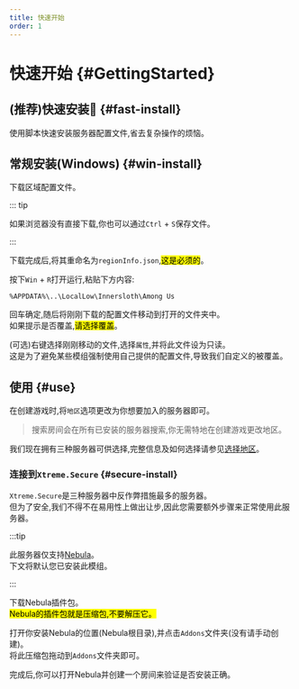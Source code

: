 ```yaml
---
title: 快速开始
order: 1
---
```

# 快速开始 {#GettingStarted}

## (推荐)快速安装:tada: {#fast-install}

使用脚本快速安装服务器配置文件,省去复杂操作的烦恼。

<Links
  :items="[
    {
      name: '下载快速安装脚本(Windows)',
      desc: '版本1.6.5,相关服务由XtremeAPI提供',        
      link: 'https://api.xtreme.net.cn/Docs/Server/DownloadServerRegion.bat',
      icon: 'material-symbols:download-rounded'
    }
  ]"
/>

## 常规安装(Windows) {#win-install}

下载区域配置文件。

<Links
  :items="[
    {
      name: '下载区域配置文件',
      desc: '相关服务由XtremeAPI提供',        
      link: 'https://api.xtreme.net.cn/Docs/Server/regionInfo.json',
      icon: 'material-symbols:download-rounded'
    }
  ]"
/>

::: tip

如果浏览器没有直接下载,你也可以通过`Ctrl` + `S`保存文件。

:::

下载完成后,将其重命名为`regionInfo.json`,<mark>这是必须的</mark>。

按下`Win` + `R`打开运行,粘贴下方内容:

``` [文件资源管理器]
%APPDATA%\..\LocalLow\Innersloth\Among Us
```
回车确定,随后将刚刚下载的配置文件移动到打开的文件夹中。\
如果提示是否覆盖,<mark>请选择覆盖</mark>。

(可选)右键选择刚刚移动的文件,选择`属性`,并将此文件设为只读。\
这是为了避免某些模组强制使用自己提供的配置文件,导致我们自定义的被覆盖。

## 使用 {#use}

在创建游戏时,将`地区`选项更改为你想要加入的服务器即可。
> 搜索房间会在所有已安装的服务器搜索,你无需特地在创建游戏更改地区。

我们现在拥有三种服务器可供选择,完整信息及如何选择请参见[选择地区](Region)。

### 连接到`Xtreme.Secure` {#secure-install}

`Xtreme.Secure`是三种服务器中反作弊措施最多的服务器。\
但为了安全,我们不得不在易用性上做出让步,因此您需要额外步骤来正常使用此服务器。

:::tip 

此服务器仅支持[Nebula](https://github.com/Dolly1016/Nebula)。\
下文将默认您已安装此模组。

:::

下载Nebula插件包。\
<mark>Nebula的插件包就是压缩包,不要解压它。</mark>

<Links
  :items="[
    {
      name: '下载Nebula插件包',
      desc: '相关服务由XtremeAPI提供',        
      link: 'https://api.xtreme.net.cn/Docs/Server/XtremeAuth.zip',
      icon: 'material-symbols:download-rounded'
    }
  ]"
/>

打开你安装Nebula的位置(Nebula根目录),并点击`Addons`文件夹(没有请手动创建)。\
将此压缩包拖动到`Addons`文件夹即可。

完成后,你可以打开Nebula并创建一个房间来验证是否安装正确。